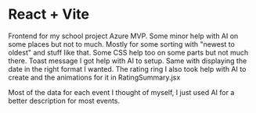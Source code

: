 # React + Vite

Frontend for my school project Azure MVP. Some minor help with AI on some places but not to much. Mostly for some sorting with "newest to oldest" and 
stuff like that. Some CSS help too on some parts but not much there.
Toast message I got help with AI to setup. Same with displaying the date in the right format I wanted.
The rating ring I also took help with AI to create and the animations for it in RatingSummary.jsx

Most of the data for each event I thought of myself, I just used AI for a better description for most events. 